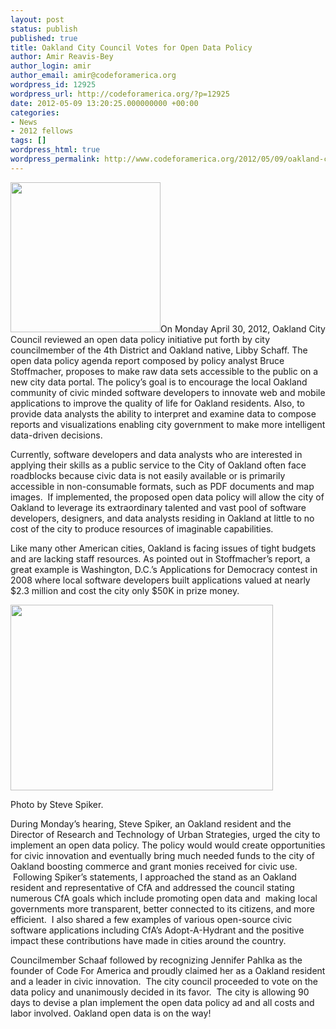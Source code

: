 ```yaml
---
layout: post
status: publish
published: true
title: Oakland City Council Votes for Open Data Policy
author: Amir Reavis-Bey
author_login: amir
author_email: amir@codeforamerica.org
wordpress_id: 12925
wordpress_url: http://codeforamerica.org/?p=12925
date: 2012-05-09 13:20:25.000000000 +00:00
categories:
- News
- 2012 fellows
tags: []
wordpress_html: true
wordpress_permalink: http://www.codeforamerica.org/2012/05/09/oakland-city-council-votes-for-open-data-policy/
---
```


<p><a href="http://codeforamerica.org/wp-content/uploads/2012/05/city_of_oakland_seal.jpg"><img alt="" class="size-medium wp-image-12939 alignright" height="240" src="http://codeforamerica.org/wp-content/uploads/2012/05/city_of_oakland_seal-300x255.jpg" title="city_of_oakland_seal"/></a>On Monday April 30, 2012, Oakland City Council reviewed an open data policy initiative put forth by city councilmember of the 4th District and Oakland native, Libby Schaff. The open data policy agenda report composed by policy analyst Bruce Stoffmacher, proposes to make raw data sets accessible to the public on a new city data portal. The policy’s goal is to encourage the local Oakland community of civic minded software developers to innovate web and mobile applications to improve the quality of life for Oakland residents. Also, to provide data analysts the ability to interpret and examine data to compose reports and visualizations enabling city government to make more intelligent data-driven decisions.</p>
<p>Currently, software developers and data analysts who are interested in applying their skills as a public service to the City of Oakland often face roadblocks because civic data is not easily available or is primarily accessible in non-consumable formats, such as PDF documents and map images.  If implemented, the proposed open data policy will allow the city of Oakland to leverage its extraordinary talented and vast pool of software developers, designers, and data analysts residing in Oakland at little to no cost of the city to produce resources of imaginable capabilities.</p>
<p>Like many other American cities, Oakland is facing issues of tight budgets and are lacking staff resources. As pointed out in Stoffmacher’s report, a great example is Washington, D.C.’s Applications for Democracy contest in 2008 where local software developers built applications valued at nearly $2.3 million and cost the city only $50K in prize money.</p>
<div class="wp-caption aligncenter" id="attachment_12941" style="width: 430px"><a href="http://codeforamerica.org/wp-content/uploads/2012/05/Screen-shot-2012-05-09-at-11.49.11-AM.png"><img alt="" height="297" src="http://codeforamerica.org/wp-content/uploads/2012/05/Screen-shot-2012-05-09-at-11.49.11-AM-300x212.png" title="Screen shot 2012-05-09 at 11.49.11 AM" width="420"/></a><p class="wp-caption-text">Photo by Steve Spiker.</p></div>
<p>During Monday’s hearing, Steve Spiker, an Oakland resident and the Director of Research and Technology of Urban Strategies, urged the city to implement an open data policy. The policy would would create opportunities for civic innovation and eventually bring much needed funds to the city of Oakland boosting commerce and grant monies received for civic use.  Following Spiker’s statements, I approached the stand as an Oakland resident and representative of CfA and addressed the council stating numerous CfA goals which include promoting open data and  making local governments more transparent, better connected to its citizens, and more efficient.  I also shared a few examples of various open-source civic software applications including CfA’s Adopt-A-Hydrant and the positive impact these contributions have made in cities around the country.</p>
<p>Councilmember Schaaf followed by recognizing Jennifer Pahlka as the founder of Code For America and proudly claimed her as a Oakland resident and a leader in civic innovation.  The city council proceeded to vote on the data policy and unanimously decided in its favor.  The city is allowing 90 days to devise a plan implement the open data policy ad and all costs and labor involved. Oakland open data is on the way!</p>
